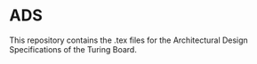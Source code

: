 # ADS
This repository contains the .tex files for the Architectural Design Specifications of the Turing Board.
